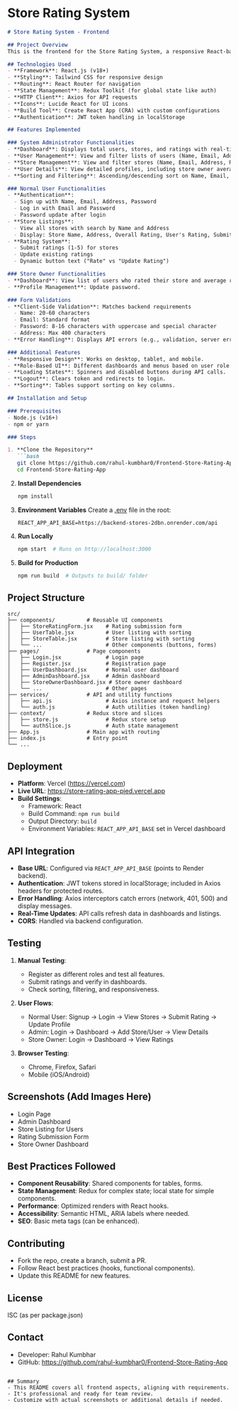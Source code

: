 # Store Rating System

```markdown
# Store Rating System - Frontend

## Project Overview
This is the frontend for the Store Rating System, a responsive React-based web application that allows users to rate stores with role-based access. Users can sign up, log in, view stores, submit ratings, and access role-specific dashboards. The UI is built with Tailwind CSS for a modern, mobile-friendly experience.

## Technologies Used
- **Framework**: React.js (v18+)
- **Styling**: Tailwind CSS for responsive design
- **Routing**: React Router for navigation
- **State Management**: Redux Toolkit (for global state like auth)
- **HTTP Client**: Axios for API requests
- **Icons**: Lucide React for UI icons
- **Build Tool**: Create React App (CRA) with custom configurations
- **Authentication**: JWT token handling in localStorage

## Features Implemented

### System Administrator Functionalities
- **Dashboard**: Displays total users, stores, and ratings with real-time data from API.
- **User Management**: View and filter lists of users (Name, Email, Address, Role).
- **Store Management**: View and filter stores (Name, Email, Address, Rating).
- **User Details**: View detailed profiles, including store owner average ratings.
- **Sorting and Filtering**: Ascending/descending sort on Name, Email, Address, Role.

### Normal User Functionalities
- **Authentication**:
  - Sign up with Name, Email, Address, Password
  - Log in with Email and Password
  - Password update after login
- **Store Listings**:
  - View all stores with search by Name and Address
  - Display: Store Name, Address, Overall Rating, User's Rating, Submit/Update buttons
- **Rating System**:
  - Submit ratings (1-5) for stores
  - Update existing ratings
  - Dynamic button text ("Rate" vs "Update Rating")

### Store Owner Functionalities
- **Dashboard**: View list of users who rated their store and average rating.
- **Profile Management**: Update password.

### Form Validations
- **Client-Side Validation**: Matches backend requirements
  - Name: 20-60 characters
  - Email: Standard format
  - Password: 8-16 characters with uppercase and special character
  - Address: Max 400 characters
- **Error Handling**: Displays API errors (e.g., validation, server errors) with user-friendly messages.

### Additional Features
- **Responsive Design**: Works on desktop, tablet, and mobile.
- **Role-Based UI**: Different dashboards and menus based on user role.
- **Loading States**: Spinners and disabled buttons during API calls.
- **Logout**: Clears token and redirects to login.
- **Sorting**: Tables support sorting on key columns.

## Installation and Setup

### Prerequisites
- Node.js (v16+)
- npm or yarn

### Steps

1. **Clone the Repository**
   ```bash
   git clone https://github.com/rahul-kumbhar0/Frontend-Store-Rating-App.git
   cd Frontend-Store-Rating-App
   ```

2. **Install Dependencies**
   ```bash
   npm install
   ```

3. **Environment Variables**
   Create a [.env](cci:7://file:///c:/Users/91950/OneDrive/Desktop/Store%20Rating%20Sysytem/backend/.env:0:0-0:0) file in the root:
   ```env
   REACT_APP_API_BASE=https://backend-stores-2dbn.onrender.com/api
   ```

4. **Run Locally**
   ```bash
   npm start  # Runs on http://localhost:3000
   ```

5. **Build for Production**
   ```bash
   npm run build  # Outputs to build/ folder
   ```

## Project Structure
```
src/
├── components/          # Reusable UI components
│   ├── StoreRatingForm.jsx    # Rating submission form
│   ├── UserTable.jsx          # User listing with sorting
│   ├── StoreTable.jsx         # Store listing with sorting
│   └── ...                    # Other components (buttons, forms)
├── pages/               # Page components
│   ├── Login.jsx              # Login page
│   ├── Register.jsx           # Registration page
│   ├── UserDashboard.jsx      # Normal user dashboard
│   ├── AdminDashboard.jsx     # Admin dashboard
│   ├── StoreOwnerDashboard.jsx # Store owner dashboard
│   └── ...                    # Other pages
├── services/            # API and utility functions
│   ├── api.js                 # Axios instance and request helpers
│   └── auth.js                # Auth utilities (token handling)
├── context/             # Redux store and slices
│   ├── store.js               # Redux store setup
│   └── authSlice.js           # Auth state management
├── App.js               # Main app with routing
├── index.js             # Entry point
└── ...
```

## Deployment
- **Platform**: Vercel (https://vercel.com)
- **Live URL**: https://store-rating-app-pied.vercel.app
- **Build Settings**:
  - Framework: React
  - Build Command: `npm run build`
  - Output Directory: `build`
  - Environment Variables: `REACT_APP_API_BASE` set in Vercel dashboard

## API Integration
- **Base URL**: Configured via `REACT_APP_API_BASE` (points to Render backend).
- **Authentication**: JWT tokens stored in localStorage; included in Axios headers for protected routes.
- **Error Handling**: Axios interceptors catch errors (network, 401, 500) and display messages.
- **Real-Time Updates**: API calls refresh data in dashboards and listings.
- **CORS**: Handled via backend configuration.


## Testing
1. **Manual Testing**:
   - Register as different roles and test all features.
   - Submit ratings and verify in dashboards.
   - Check sorting, filtering, and responsiveness.

2. **User Flows**:
   - Normal User: Signup → Login → View Stores → Submit Rating → Update Profile
   - Admin: Login → Dashboard → Add Store/User → View Details
   - Store Owner: Login → Dashboard → View Ratings

3. **Browser Testing**:
   - Chrome, Firefox, Safari
   - Mobile (iOS/Android)

## Screenshots (Add Images Here)
- Login Page
- Admin Dashboard
- Store Listing for Users
- Rating Submission Form
- Store Owner Dashboard

## Best Practices Followed
- **Component Reusability**: Shared components for tables, forms.
- **State Management**: Redux for complex state; local state for simple components.
- **Performance**: Optimized renders with React hooks.
- **Accessibility**: Semantic HTML, ARIA labels where needed.
- **SEO**: Basic meta tags (can be enhanced).

## Contributing
- Fork the repo, create a branch, submit a PR.
- Follow React best practices (hooks, functional components).
- Update this README for new features.

## License
ISC (as per package.json)

## Contact
- Developer: Rahul Kumbhar
- GitHub: https://github.com/rahul-kumbhar0/Frontend-Store-Rating-App
```

## Summary
- This README covers all frontend aspects, aligning with requirements.
- It's professional and ready for team review.
- Customize with actual screenshots or additional details if needed.
